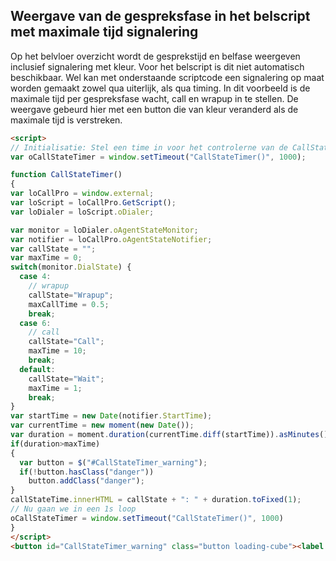 ## Weergave van de gespreksfase in het belscript met maximale tijd signalering

Op het belvloer overzicht wordt de gesprekstijd en belfase weergeven inclusief signalering met kleur. Voor het belscript is dit niet automatisch beschikbaar.
Wel kan met onderstaande scriptcode een signalering op maat worden gemaakt zowel qua uiterlijk, als qua timing. In dit voorbeeld is de maximale tijd per gespreksfase wacht, call en wrapup in te stellen.
De weergave gebeurd hier met een button die van kleur veranderd als de maximale tijd is verstreken. 

``` html
<script>
// Initialisatie: Stel een time in voor het controlerne van de CallState
var oCallStateTimer = window.setTimeout("CallStateTimer()", 1000);

function CallStateTimer()
{
var loCallPro = window.external;
var loScript = loCallPro.GetScript();
var loDialer = loScript.oDialer;

var monitor = loDialer.oAgentStateMonitor;
var notifier = loCallPro.oAgentStateNotifier;
var callState = "";
var maxTime = 0;
switch(monitor.DialState) {
  case 4:
    // wrapup
    callState="Wrapup";
    maxCallTime = 0.5;
    break;
  case 6:
    // call
    callState="Call";
    maxTime = 10;
    break;
  default:
    callState="Wait";
    maxTime = 1;
    break;
}
var startTime = new Date(notifier.StartTime);
var currentTime = new moment(new Date());
var duration = moment.duration(currentTime.diff(startTime)).asMinutes();
if(duration>maxTime)
{
  var button = $("#CallStateTimer_warning");
  if(!button.hasClass("danger"))
    button.addClass("danger");
}
callStateTime.innerHTML = callState + ": " + duration.toFixed(1);
// Nu gaan we in een 1s loop
oCallStateTimer = window.setTimeout("CallStateTimer()", 1000)
} 
</script>
<button id="CallStateTimer_warning" class="button loading-cube"><label id="callStateTime">...</label></button>

```
